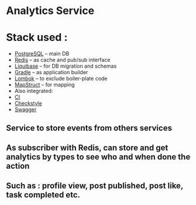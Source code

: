 # Analytics Service

# Stack used :

* [PostgreSQL](https://www.postgresql.org/) – main DB
* [Redis](https://redis.io/) – as cache and pub/sub interface
* [Liquibase](https://www.liquibase.org/) – for DB migration and schemas
* [Gradle](https://gradle.org/) – as application builder
* [Lombok](https://projectlombok.org/) – to exclude boiler-plate code
* [MapStruct](https://mapstruct.org/) – for mapping
* Also integrated:
* [CI]()
* [Checkstyle]()
* [Swagger]()

## Service to store events from others services
## As subscriber with Redis, can store and get analytics by types to see who and when done the action
## Such as : profile view, post published, post like, task completed etc.
    